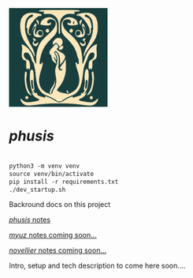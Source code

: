 
<img src="./myuz/logos/phusis.png" width="200"> 

# *phusis*

```

python3 -m venv venv
source venv/bin/activate
pip install -r requirements.txt
./dev_startup.sh

```

Backround docs on this project

[*phusis* notes](https://github.com/gitwithsean/docs/)

[*myuz* notes coming soon...](https://github.com/gitwithsean/docs/)

[*novellier* notes coming soon...](https://github.com/gitwithsean/docs/)

Intro, setup and tech description to come here soon....